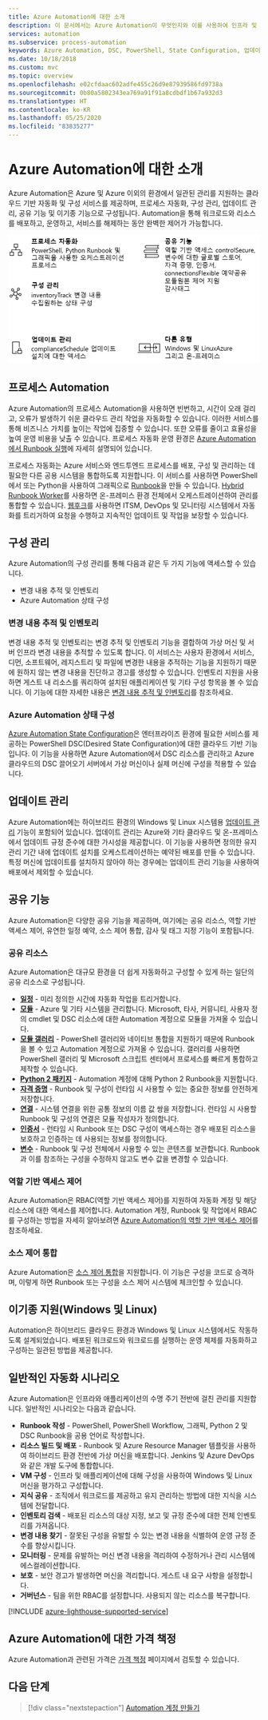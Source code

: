 ```yaml
---
title: Azure Automation에 대한 소개
description: 이 문서에서는 Azure Automation이 무엇인지와 이를 사용하여 인프라 및 애플리케이션의 수명 주기를 자동화하는 방법을 설명합니다.
services: automation
ms.subservice: process-automation
keywords: Azure Automation, DSC, PowerShell, State Configuration, 업데이트 관리, 변경 내용 추적, DSC, 인벤토리, Runbook, Python, 그래픽
ms.date: 10/18/2018
ms.custom: mvc
ms.topic: overview
ms.openlocfilehash: e02cfdaac602adfe455c26d9e87939586fd9738a
ms.sourcegitcommit: 0b80a5802343ea769a91f91a8cdbdf1b67a932d3
ms.translationtype: HT
ms.contentlocale: ko-KR
ms.lasthandoff: 05/25/2020
ms.locfileid: "83835277"
---
```

# <a name="an-introduction-to-azure-automation"></a>Azure Automation에 대한 소개

Azure Automation은 Azure 및 Azure 이외의 환경에서 일관된 관리를 지원하는 클라우드 기반 자동화 및 구성 서비스를 제공하며, 프로세스 자동화, 구성 관리, 업데이트 관리, 공유 기능 및 이기종 기능으로 구성됩니다. Automation을 통해 워크로드와 리소스를 배포하고, 운영하고, 서비스를 해제하는 동안 완벽한 제어가 가능합니다.

![Automation 기능](media/automation-overview/automation-overview.png)

## <a name="process-automation"></a>프로세스 Automation

Azure Automation의 프로세스 Automation을 사용하면 빈번하고, 시간이 오래 걸리고, 오류가 발생하기 쉬운 클라우드 관리 작업을 자동화할 수 있습니다. 이러한 서비스를 통해 비즈니스 가치를 높이는 작업에 집중할 수 있습니다. 또한 오류를 줄이고 효율성을 높여 운영 비용을 낮출 수 있습니다. 프로세스 자동화 운영 환경은 [Azure Automation에서 Runbook 실행](automation-runbook-execution.md)에 자세히 설명되어 있습니다.

프로세스 자동화는 Azure 서비스와 엔드투엔드 프로세스를 배포, 구성 및 관리하는 데 필요한 다른 공용 시스템을 통합하도록 지원합니다. 이 서비스를 사용하면 PowerShell에서 또는 Python을 사용하여 그래픽으로 [Runbook](automation-runbook-types.md)을 만들 수 있습니다. [Hybrid Runbook Worker](automation-hybrid-runbook-worker.md)를 사용하면 온-프레미스 환경 전체에서 오케스트레이션하여 관리를 통합할 수 있습니다. [웹후크](automation-webhooks.md)를 사용하면 ITSM, DevOps 및 모니터링 시스템에서 자동화를 트리거하여 요청을 수행하고 지속적인 업데이트 및 작업을 보장할 수 있습니다. 

## <a name="configuration-management"></a>구성 관리

Azure Automation의 구성 관리를 통해 다음과 같은 두 가지 기능에 액세스할 수 있습니다.

* 변경 내용 추적 및 인벤토리
* Azure Automation 상태 구성

### <a name="change-tracking-and-inventory"></a>변경 내용 추적 및 인벤토리

변경 내용 추적 및 인벤토리는 변경 추적 및 인벤토리 기능을 결합하여 가상 머신 및 서버 인프라 변경 내용을 추적할 수 있도록 합니다. 이 서비스는 사용자 환경에서 서비스, 디먼, 소프트웨어, 레지스트리 및 파일에 변경한 내용을 추적하는 기능을 지원하기 때문에 원하지 않는 변경 내용을 진단하고 경고를 생성할 수 있습니다. 인벤토리 지원을 사용하면 게스트 내 리소스를 쿼리하여 설치된 애플리케이션 및 기타 구성 항목을 볼 수 있습니다. 이 기능에 대한 자세한 내용은 [변경 내용 추적 및 인벤토리](change-tracking.md)를 참조하세요.

### <a name="azure-automation-state-configuration"></a>Azure Automation 상태 구성

[Azure Automation State Configuration](automation-dsc-overview.md)은 엔터프라이즈 환경에 필요한 서비스를 제공하는 PowerShell DSC(Desired State Configuration)에 대한 클라우드 기반 기능입니다. 이 기능을 사용하면 Azure Automation에서 DSC 리소스를 관리하고 Azure 클라우드의 DSC 끌어오기 서버에서 가상 머신이나 실제 머신에 구성을 적용할 수 있습니다. 

## <a name="update-management"></a>업데이트 관리

Azure Automation에는 하이브리드 환경의 Windows 및 Linux 시스템용 [업데이트 관리](automation-update-management.md) 기능이 포함되어 있습니다. 업데이트 관리는 Azure와 기타 클라우드 및 온-프레미스에서 업데이트 규정 준수에 대한 가시성을 제공합니다. 이 기능을 사용하면 정의한 유지 관리 기간 내에 업데이트 설치를 오케스트레이션하는 예약된 배포를 만들 수 있습니다. 특정 머신에 업데이트를 설치하지 않아야 하는 경우에는 업데이트 관리 기능을 사용하여 배포에서 제외할 수 있습니다.

## <a name="shared-capabilities"></a>공유 기능

Azure Automation은 다양한 공유 기능을 제공하며, 여기에는 공유 리소스, 역할 기반 액세스 제어, 유연한 일정 예약, 소스 제어 통합, 감사 및 태그 지정 기능이 포함됩니다.

### <a name="shared-resources"></a><a name="shared-resources"></a>공유 리소스

Azure Automation은 대규모 환경을 더 쉽게 자동화하고 구성할 수 있게 하는 일단의 공유 리소스로 구성됩니다.

* **[일정](automation-schedules.md)** - 미리 정의한 시간에 자동화 작업을 트리거합니다.
* **[모듈](automation-integration-modules.md)** - Azure 및 기타 시스템을 관리합니다. Microsoft, 타사, 커뮤니티, 사용자 정의 cmdlet 및 DSC 리소스에 대한 Automation 계정으로 모듈을 가져올 수 있습니다.
* **[모듈 갤러리](automation-runbook-gallery.md)** - PowerShell 갤러리와 네이티브 통합을 지원하기 때문에 Runbook을 볼 수 있고 Automation 계정으로 가져올 수 있습니다. 갤러리를 사용하면 PowerShell 갤러리 및 Microsoft 스크립트 센터에서 프로세스를 빠르게 통합하고 제작할 수 있습니다.
* **[Python 2 패키지](python-packages.md)** - Automation 계정에 대해 Python 2 Runbook을 지원합니다.
* **[자격 증명](automation-credentials.md)** - Runbook 및 구성이 런타임 시 사용할 수 있는 중요한 정보를 안전하게 저장합니다.
* **[연결](automation-connections.md)** - 시스템 연결을 위한 공통 정보의 이름 값 쌍을 저장합니다. 런타임 시 사용할 Runbook 및 구성의 연결은 모듈 작성자가 정의합니다.
* **[인증서](automation-certificates.md)** - 런타임 시 Runbook 또는 DSC 구성이 액세스하는 경우 배포된 리소스을 보호하고 인증하는 데 사용되는 정보를 정의합니다. 
* **[변수](automation-variables.md)** - Runbook 및 구성 전체에서 사용할 수 있는 콘텐츠를 보관합니다. Runbook과 이를 참조하는 구성을 수정하지 않고도 변수 값을 변경할 수 있습니다.

### <a name="role-based-access-control"></a>역할 기반 액세스 제어

Azure Automation은 RBAC(역할 기반 액세스 제어)를 지원하여 자동화 계정 및 해당 리소스에 대한 액세스를 제어합니다. Automation 계정, Runbook 및 작업에서 RBAC를 구성하는 방법을 자세히 알아보려면 [Azure Automation의 역할 기반 액세스 제어](automation-role-based-access-control.md)를 참조하세요.

### <a name="source-control-integration"></a>소스 제어 통합

Azure Automation은 [소스 제어 통합](source-control-integration.md)을 지원합니다. 이 기능은 구성을 코드로 승격하며, 이렇게 하면 Runbook 또는 구성을 소스 제어 시스템에 체크인할 수 있습니다.

## <a name="heterogeneous-support-windows-and-linux"></a>이기종 지원(Windows 및 Linux)

Automation은 하이브리드 클라우드 환경과 Windows 및 Linux 시스템에서도 작동하도록 설계되었습니다. 배포된 워크로드와 워크로드를 실행하는 운영 체제를 자동화하고 구성하는 일관된 방법을 제공합니다.

## <a name="common-scenarios-for-automation"></a>일반적인 자동화 시나리오

Azure Automation은 인프라와 애플리케이션의 수명 주기 전반에 걸친 관리를 지원합니다. 일반적인 시나리오는 다음과 같습니다.

* **Runbook 작성** - PowerShell, PowerShell Workflow, 그래픽, Python 2 및 DSC Runbook을 공용 언어로 작성합니다. 
* **리소스 빌드 및 배포** - Runbook 및 Azure Resource Manager 템플릿을 사용하여 하이브리드 환경 전반에 가상 머신을 배포합니다. Jenkins 및 Azure DevOps와 같은 개발 도구에 통합합니다.
* **VM 구성** - 인프라 및 애플리케이션에 대해 구성을 사용하여 Windows 및 Linux 머신을 평가하고 구성합니다.
* **지식 공유** - 조직에서 워크로드를 제공하고 유지 관리하는 방법에 대한 지식을 시스템에 전달합니다. 
* **인벤토리 검색** - 배포된 리소스의 대상 지정, 보고 및 규정 준수에 대한 전체 인벤토리를 가져옵니다. 
* **변경 내용 찾기** - 잘못된 구성을 유발할 수 있는 변경 내용을 식별하여 운영 규정 준수를 향상시킵니다.
* **모니터링** - 문제를 유발하는 머신 변경 내용을 격리하여 수정하거나 관리 시스템에 에스컬레이션합니다.
* **보호** - 보안 경고가 발생하면 머신을 격리합니다. 게스트 내 요구 사항을 설정합니다.
* **거버넌스** - 팀을 위한 RBAC를 설정합니다. 사용되지 않는 리소스를 복구합니다.

[!INCLUDE [azure-lighthouse-supported-service](../../includes/azure-lighthouse-supported-service.md)]

## <a name="pricing-for-azure-automation"></a>Azure Automation에 대한 가격 책정

Azure Automation과 관련된 가격은 [가격 책정](https://azure.microsoft.com/pricing/details/automation/) 페이지에서 검토할 수 있습니다.

## <a name="next-steps"></a>다음 단계

> [!div class="nextstepaction"]
> [Automation 계정 만들기](automation-quickstart-create-account.md)